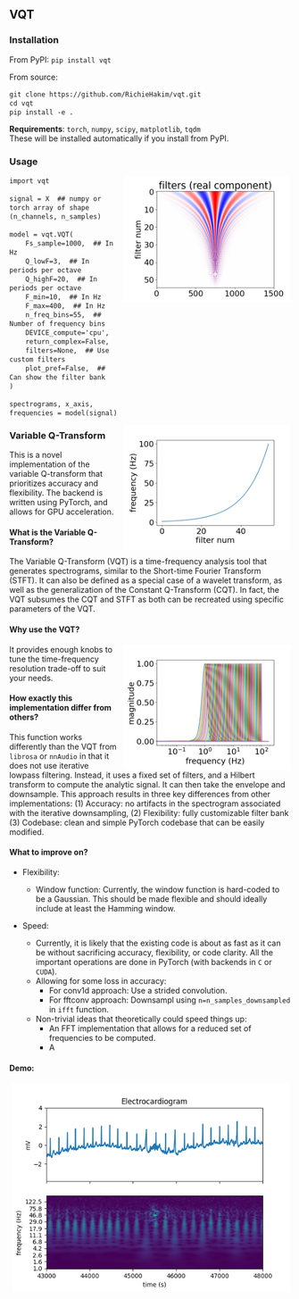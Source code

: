 ## VQT

### Installation
From PyPI: `pip install vqt`

From source:
```
git clone https://github.com/RichieHakim/vqt.git
cd vqt
pip install -e .
```

**Requirements**: `torch`, `numpy`, `scipy`, `matplotlib`, `tqdm` <br>
These will be installed automatically if you install from PyPI.
  
### Usage
<img src="docs/media/filter_bank.png" alt="filter_bank" width="300"  align="right"  style="margin-left: 10px"/>

```
import vqt

signal = X  ## numpy or torch array of shape (n_channels, n_samples)

model = vqt.VQT(
    Fs_sample=1000,  ## In Hz
    Q_lowF=3,  ## In periods per octave
    Q_highF=20,  ## In periods per octave
    F_min=10,  ## In Hz
    F_max=400,  ## In Hz
    n_freq_bins=55,  ## Number of frequency bins
    DEVICE_compute='cpu',
    return_complex=False,
    filters=None,  ## Use custom filters
    plot_pref=False,  ## Can show the filter bank
)

spectrograms, x_axis, frequencies = model(signal)
```
<img src="docs/media/freqs.png" alt="freqs" width="300"  align="right"  style="margin-left: 10px"/>

### Variable Q-Transform

This is a novel implementation of the variable Q-transform that prioritizes
accuracy and flexibility. The backend is written using PyTorch, and allows for
GPU acceleration.

#### What is the Variable Q-Transform?

The Variable Q-Transform (VQT) is a time-frequency analysis tool that generates
spectrograms, similar to the Short-time Fourier Transform (STFT). It can also be
defined as a special case of a wavelet transform, as well as the generalization
of the Constant Q-Transform (CQT). In fact, the VQT subsumes the CQT and STFT as
both can be recreated using specific parameters of the VQT.

#### Why use the VQT?
<img src="docs/media/freq_response.png" alt="freq_response" width="300"  align="right"  style="margin-left: 10px"/>

It provides enough knobs to tune the time-frequency resolution trade-off to suit
your needs.

#### How exactly this implementation differ from others?
This function works differently than the VQT from `librosa` or `nnAudio` in that
it does not use iterative lowpass filtering. Instead, it uses a fixed set of
filters, and a Hilbert transform to compute the analytic signal. It can then
take the envelope and downsample. This approach results in three key differences
from other implementations: (1) Accuracy: no artifacts in the spectrogram
associated with the iterative downsampling, (2) Flexibility: fully customizable
filter bank (3) Codebase: clean and simple PyTorch codebase that can be easily
modified.

#### What to improve on?
- Flexibility:
  - Window function: Currently, the window function is hard-coded to be a
    Gaussian. This should be made flexible and should ideally include at least
    the Hamming window.
  
- Speed:
  - Currently, it is likely that the existing code is about as fast as it can be
    without sacrificing accuracy, flexibility, or code clarity. All the
    important operations are done in PyTorch (with backends in `C` or `CUDA`).
  - Allowing for some loss in accuracy:
    - For conv1d approach: Use a strided convolution.
    - For fftconv approach: Downsampl using `n=n_samples_downsampled` in
      `ifft` function.
  - Non-trivial ideas that theoretically could speed things up:
    - An FFT implementation that allows for a reduced set of frequencies to be
      computed.
    - A


#### Demo:
<img src="docs/media/example_ECG.png" alt="ECG" width="500"  align="right"  style="margin-left: 10px"/>

```
import vqt
import numpy as np
import torch
import matplotlib.pyplot as plt
import scipy

data_ecg = scipy.datasets.electrocardiogram()

model = vqt.VQT(
    Fs_sample=360,
    Q_lowF=3,
    Q_highF=20,
    F_min=1,
    F_max=180,
    n_freq_bins=55,
    win_size=1501,
    downsample_factor=8,
    padding='same',
    return_complex=False,
    plot_pref=True,
    progressBar=False,
)

specs, xaxis, freqs = model(data_ecg)

fig, axs = plt.subplots(nrows=2, ncols=1, sharex=True, )
axs[0].plot(data_ecg)
axs[0].title.set_text('Electrocardiogram')
axs[1].pcolor(xaxis, np.arange(specs[0].shape[0]), specs[0] * (freqs)[:, None])
axs[1].set_yticks(np.arange(specs[0].shape[0])[::5], np.round(freqs[::5], 1));
axs[1].set_xlim([43000, 48000])
axs[0].set_ylabel('mV')
axs[1].set_ylabel('frequency (Hz)')
axs[1].set_xlabel('time (s)')
plt.show()
```